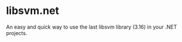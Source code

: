 libsvm.net
==========

An easy and quick way to use the last libsvm library (3.16) in your .NET projects.